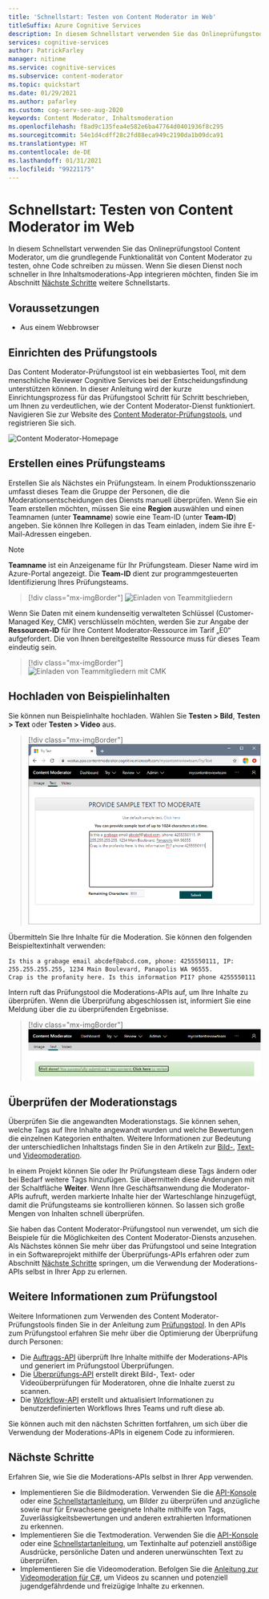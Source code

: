 ```yaml
---
title: 'Schnellstart: Testen von Content Moderator im Web'
titleSuffix: Azure Cognitive Services
description: In diesem Schnellstart verwenden Sie das Onlineprüfungstool Content Moderator, um die grundlegende Funktionalität von Content Moderator zu testen, ohne Code schreiben zu müssen.
services: cognitive-services
author: PatrickFarley
manager: nitinme
ms.service: cognitive-services
ms.subservice: content-moderator
ms.topic: quickstart
ms.date: 01/29/2021
ms.author: pafarley
ms.custom: cog-serv-seo-aug-2020
keywords: Content Moderator, Inhaltsmoderation
ms.openlocfilehash: f8ad9c135fea4e582e6ba47764d0401936f8c295
ms.sourcegitcommit: 54e1d4cdff28c2fd88eca949c2190da1b09dca91
ms.translationtype: HT
ms.contentlocale: de-DE
ms.lasthandoff: 01/31/2021
ms.locfileid: "99221175"
---
```

# <a name="quickstart-try-content-moderator-on-the-web"></a>Schnellstart: Testen von Content Moderator im Web

In diesem Schnellstart verwenden Sie das Onlineprüfungstool Content Moderator, um die grundlegende Funktionalität von Content Moderator zu testen, ohne Code schreiben zu müssen. Wenn Sie diesen Dienst noch schneller in Ihre Inhaltsmoderations-App integrieren möchten, finden Sie im Abschnitt [Nächste Schritte](#next-steps) weitere Schnellstarts.

## <a name="prerequisites"></a>Voraussetzungen

- Aus einem Webbrowser

## <a name="set-up-the-review-tool"></a>Einrichten des Prüfungstools
Das Content Moderator-Prüfungstool ist ein webbasiertes Tool, mit dem menschliche Reviewer Cognitive Services bei der Entscheidungsfindung unterstützen können. In dieser Anleitung wird der kurze Einrichtungsprozess für das Prüfungstool Schritt für Schritt beschrieben, um Ihnen zu verdeutlichen, wie der Content Moderator-Dienst funktioniert. Navigieren Sie zur Website des [Content Moderator-Prüfungstools](https://contentmoderator.cognitive.microsoft.com/), und registrieren Sie sich.

![Content Moderator-Homepage](images/homepage.PNG)

## <a name="create-a-review-team"></a>Erstellen eines Prüfungsteams

Erstellen Sie als Nächstes ein Prüfungsteam. In einem Produktionsszenario umfasst dieses Team die Gruppe der Personen, die die Moderationsentscheidungen des Diensts manuell überprüfen. Wenn Sie ein Team erstellen möchten, müssen Sie eine **Region** auswählen und einen Teamnamen (unter **Teamname**) sowie eine Team-ID (unter **Team-ID**) angeben. Sie können Ihre Kollegen in das Team einladen, indem Sie ihre E-Mail-Adressen eingeben.

> [!NOTE]
> **Teamname** ist ein Anzeigename für Ihr Prüfungsteam. Dieser Name wird im Azure-Portal angezeigt. Die **Team-ID** dient zur programmgesteuerten Identifizierung Ihres Prüfungsteams.

> [!div class="mx-imgBorder"]
> ![Einladen von Teammitgliedern](images/create-team.png)

Wenn Sie Daten mit einem kundenseitig verwalteten Schlüssel (Customer-Managed Key, CMK) verschlüsseln möchten, werden Sie zur Angabe der **Ressourcen-ID** für Ihre Content Moderator-Ressource im Tarif „E0“ aufgefordert. Die von Ihnen bereitgestellte Ressource muss für dieses Team eindeutig sein. 

> [!div class="mx-imgBorder"]
> ![Einladen von Teammitgliedern mit CMK](images/create-team-cmk.png)

## <a name="upload-sample-content"></a>Hochladen von Beispielinhalten

Sie können nun Beispielinhalte hochladen. Wählen Sie **Testen > Bild**, **Testen > Text** oder **Testen > Video** aus.

> [!div class="mx-imgBorder"]
> ![Bild- oder Textmoderation](images/tryimagesortext.png)

Übermitteln Sie Ihre Inhalte für die Moderation. Sie können den folgenden Beispieltextinhalt verwenden:

```
Is this a grabage email abcdef@abcd.com, phone: 4255550111, IP: 255.255.255.255, 1234 Main Boulevard, Panapolis WA 96555.
Crap is the profanity here. Is this information PII? phone 4255550111
```

Intern ruft das Prüfungstool die Moderations-APIs auf, um Ihre Inhalte zu überprüfen. Wenn die Überprüfung abgeschlossen ist, informiert Sie eine Meldung über die zu überprüfenden Ergebnisse.

> [!div class="mx-imgBorder"]
> ![Moderationsdateien](images/submitted.png)

## <a name="review-moderation-tags"></a>Überprüfen der Moderationstags

Überprüfen Sie die angewandten Moderationstags. Sie können sehen, welche Tags auf Ihre Inhalte angewandt wurden und welche Bewertungen die einzelnen Kategorien enthalten. Weitere Informationen zur Bedeutung der unterschiedlichen Inhaltstags finden Sie in den Artikeln zur [Bild-](image-moderation-api.md), [Text-](text-moderation-api.md) und [Videomoderation](video-moderation-api.md).

<!-- ![Review results](images/reviewresults_text.png) -->

In einem Projekt können Sie oder Ihr Prüfungsteam diese Tags ändern oder bei Bedarf weitere Tags hinzufügen. Sie übermitteln diese Änderungen mit der Schaltfläche **Weiter**. Wenn Ihre Geschäftsanwendung die Moderator-APIs aufruft, werden markierte Inhalte hier der Warteschlange hinzugefügt, damit die Prüfungsteams sie kontrollieren können. So lassen sich große Mengen von Inhalten schnell überprüfen.

Sie haben das Content Moderator-Prüfungstool nun verwendet, um sich die Beispiele für die Möglichkeiten des Content Moderator-Diensts anzusehen. Als Nächstes können Sie mehr über das Prüfungstool und seine Integration in ein Softwareprojekt mithilfe der Überprüfungs-APIs erfahren oder zum Abschnitt [Nächste Schritte](#next-steps) springen, um die Verwendung der Moderations-APIs selbst in Ihrer App zu erlernen.

## <a name="learn-more-about-the-review-tool"></a>Weitere Informationen zum Prüfungstool

Weitere Informationen zum Verwenden des Content Moderator-Prüfungstools finden Sie in der Anleitung zum [Prüfungstool](Review-Tool-User-Guide/human-in-the-loop.md). In den APIs zum Prüfungstool erfahren Sie mehr über die Optimierung der Überprüfung durch Personen:
- Die [Auftrags-API](try-review-api-job.md) überprüft Ihre Inhalte mithilfe der Moderations-APIs und generiert im Prüfungstool Überprüfungen. 
- Die [Überprüfungs-API](try-review-api-review.md) erstellt direkt Bild-, Text- oder Videoüberprüfungen für Moderatoren, ohne die Inhalte zuerst zu scannen. 
- Die [Workflow-API](try-review-api-workflow.md) erstellt und aktualisiert Informationen zu benutzerdefinierten Workflows Ihres Teams und ruft diese ab.

Sie können auch mit den nächsten Schritten fortfahren, um sich über die Verwendung der Moderations-APIs in eigenem Code zu informieren.

## <a name="next-steps"></a>Nächste Schritte

Erfahren Sie, wie Sie die Moderations-APIs selbst in Ihrer App verwenden.
- Implementieren Sie die Bildmoderation. Verwenden Sie die [API-Konsole](try-image-api.md) oder eine [Schnellstartanleitung](client-libraries.md), um Bilder zu überprüfen und anzügliche sowie nur für Erwachsene geeignete Inhalte mithilfe von Tags, Zuverlässigkeitsbewertungen und anderen extrahierten Informationen zu erkennen.
- Implementieren Sie die Textmoderation. Verwenden Sie die [API-Konsole](try-text-api.md) oder eine [Schnellstartanleitung](client-libraries.md), um Textinhalte auf potenziell anstößige Ausdrücke, persönliche Daten und anderen unerwünschten Text zu überprüfen.
- Implementieren Sie die Videomoderation. Befolgen Sie die [Anleitung zur Videomoderation für C#](video-moderation-api.md), um Videos zu scannen und potenziell jugendgefährdende und freizügige Inhalte zu erkennen. 
